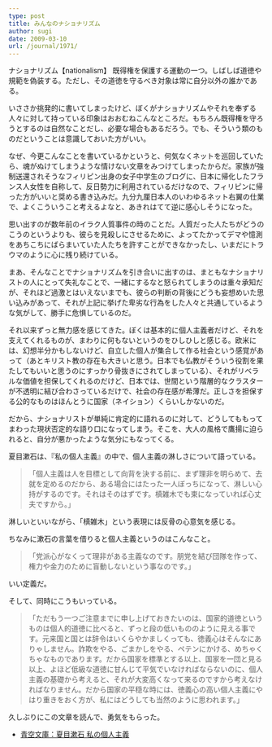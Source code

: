 ```yaml
---
type: post
title: みんなのナショナリズム
author: sugi
date: 2009-03-10
url: /journal/1971/
---
```

ナショナリズム【nationalism】 既得権を保護する運動の一つ。しばしば道徳や規範を偽装する。ただし、その道徳を守るべき対象は常に自分以外の誰かである。

いささか挑発的に書いてしまったけど、ぼくがナショナリズムやそれを奉ずる人々に対して持っている印象はおおむねこんなところだ。もちろん既得権を守ろうとするのは自然なことだし、必要な場合もあるだろう。でも、そういう類のものだということは意識しておいた方がいい。

なぜ、今更こんなことを書いているかというと、何気なくネットを巡回していたら、魂がぬけてしまうような情けない文章をみつけてしまったからだ。家族が強制送還されそうなフィリピン出身の女子中学生のブログに、日本に帰化したフランス人女性を自称して、反日勢力に利用されているだけなので、フィリピンに帰った方がいいと奨める書き込みだ。九分九厘日本人のいわゆるネット右翼の仕業で、よくこういうこと考えるよなと、あきれはてて逆に感心しそうになった。

思い出すのが数年前のイラク人質事件の時のことだ。人質だった人たちがどうのこうのというよりも、彼らを見殺しにさせるために、よってたかってデマや憶測をあちこちにばらまいていた人たちを許すことができなかったし、いまだにトラウマのように心に残り続けている。

まあ、そんなことでナショナリズムを引き合いに出すのは、まともなナショナリストの人にとって失礼なことで、一緒にするなと怒られてしまうのは重々承知だが、それほど過激とはいえないまでも、彼らの判断の背後にどうも妄想めいた思い込みがあって、それが上記に挙げた卑劣な行為をした人々と共通しているような気がして、勝手に危惧しているのだ。

それ以来ずっと無力感を感じてきた。ぼくは基本的に個人主義者だけど、それを支えてくれるものが、まわりに何もないというのをひしひしと感じる。欧米には、幻想半分かもしないけど、自立した個人が集合して作る社会という感覚があって（あとキリスト教の存在も大きいと思う。日本でも仏教がそういう役割を果たしてもいいと思うのにすっかり骨抜きにされてしまっている）、それがリベラルな価値を担保してくれるのだけど、日本では、世間という階層的なクラスターが不透明に結び合わさっているだけで、社会の存在感が希薄だ。正しさを担保する公的なものはほんとうに国家（ネイション）くらいしかないのだ。

だから、ナショナリストが単純に肯定的に語れるのに対して、どうしてももってまわった現状否定的な語り口になってしまう。そこを、大人の風格で鷹揚に迫られると、自分が悪かったような気分にもなってくる。

夏目漱石は、『私の個人主義』の中で、個人主義の淋しさについて語っている。

> 「個人主義は人を目標として向背を決する前に、まず理非を明らめて、去就を定めるのだから、ある場合にはたった一人ぼっちになって、淋しい心持がするのです。それはそのはずです。槙雑木でも束になっていれば心丈夫ですから。」

淋しいといいながら、「槙雑木」という表現には反骨の心意気を感じる。

ちなみに漱石の言葉を借りると個人主義というのはこんなこと。

> 「党派心がなくって理非がある主義なのです。朋党を結び団隊を作って、権力や金力のために盲動しないという事なのです。」

いい定義だ。

そして、同時にこうもいっている。

> 「ただもう一つご注意までに申し上げておきたいのは、国家的道徳というものは個人的道徳に比べると、ずっと段の低いもののように見える事です。元来国と国とは辞令はいくらやかましくっても、徳義心はそんなにありゃしません。詐欺をやる、ごまかしをやる、ペテンにかける、めちゃくちゃなものであります。だから国家を標準とする以上、国家を一団と見る以上、よほど低級な道徳に甘んじて平気でいなければならないのに、個人主義の基礎から考えると、それが大変高くなって来るのですから考えなければなりません。だから国家の平穏な時には、徳義心の高い個人主義にやはり重きをおく方が、私にはどうしても当然のように思われます。」

久しぶりにこの文章を読んで、勇気をもらった。

  * <a href="http://www.aozora.gr.jp/cards/000148/files/772_33100.html" onclick="_gaq.push(['_trackEvent', 'outbound-article', 'http://www.aozora.gr.jp/cards/000148/files/772_33100.html', '青空文庫：夏目漱石 私の個人主義']);" >青空文庫：夏目漱石 私の個人主義</a>

